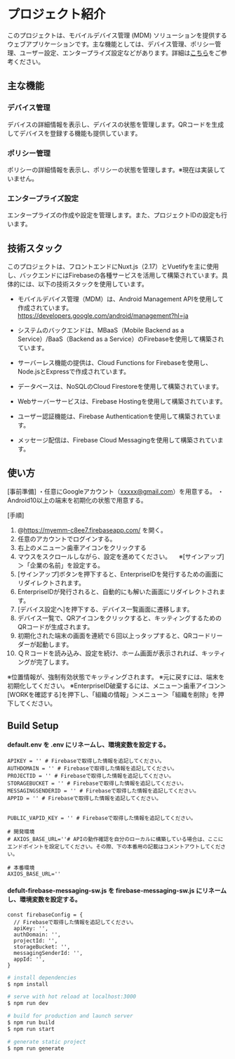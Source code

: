 # プロジェクト紹介

このプロジェクトは、モバイルデバイス管理 (MDM) ソリューションを提供するウェブアプリケーションです。主な機能としては、デバイス管理、ポリシー管理、ユーザー設定、エンタープライズ設定などがあります。詳細は[こちら](https://myemm-c8ee7.firebaseapp.com/)をご参考ください。

## 主な機能

### デバイス管理
デバイスの詳細情報を表示し、デバイスの状態を管理します。QRコードを生成してデバイスを登録する機能も提供しています。

### ポリシー管理
ポリシーの詳細情報を表示し、ポリシーの状態を管理します。※現在は実装していません。


### エンタープライズ設定
エンタープライズの作成や設定を管理します。また、プロジェクトIDの設定も行います。

## 技術スタック
このプロジェクトは、フロントエンドにNuxt.js（2.17）とVuetifyを主に使用し、バックエンドにはFirebaseの各種サービスを活用して構築されています。具体的には、以下の技術スタックを使用しています。

- モバイルデバイス管理（MDM）は、Android Management APIを使用して作成されています。
  https://developers.google.com/android/management?hl=ja 

- システムのバックエンドは、MBaaS（Mobile Backend as a Service）/BaaS（Backend as a Service）のFirebaseを使用して構築されています。
- サーバーレス機能の提供は、Cloud Functions for Firebaseを使用し、Node.jsとExpressで作成されています。
- データベースは、NoSQLのCloud Firestoreを使用して構築されています。
- Webサーバーサービスは、Firebase Hostingを使用して構築されています。
- ユーザー認証機能は、Firebase Authenticationを使用して構築されています。
- メッセージ配信は、Firebase Cloud Messagingを使用して構築されています。

## 使い方

[事前準備]
・任意にGoogleアカウント（xxxxx@gmail.com）を用意する。
・Android10以上の端末を初期化の状態で用意する。

[手順]

1. @https://myemm-c8ee7.firebaseapp.com/ を開く。
2. 任意のアカウントでログインする。
3. 右上のメニュー＞歯車アイコンをクリックする
4. マウスをスクロールしながら、設定を進めてください。
　※[サインアップ]＞「企業の名前」を設定する。
5. [サインアップ]ボタンを押下すると、EnterpriseIDを発行するための画面にリダイレクトされます。
6. EnterpriseIDが発行されると、自動的にも解いた画面にリダイレクトされます。
7. [デバイス設定へ]を押下する、デバイス一覧画面に遷移します。
8. デバイス一覧で、QRアイコンをクリックすると、キッティングするためのQRコードが生成されます。
9. 初期化された端末の画面を連続で６回以上っタップすると、QRコードリーダーが起動します。
10. ＱＲコードを読み込み、設定を続け、ホーム画面が表示されれば、キッティングが完了します。

※位置情報が、強制有効状態でキッティングされます。
※元に戻すには、端末を初期化してください。
※EnterpriseID破棄するには、メニュー＞歯車アイコン＞[WORKを確認する]を押下し、「組織の情報」＞メニュー＞「組織を削除」を押下してください。

## Build Setup

####  default.env を .env にリネームし、環境変数を設定する。
```
APIKEY = '' # Firebaseで取得した情報を追記してください。
AUTHDOMAIN = '' # Firebaseで取得した情報を追記してください。
PROJECTID = '' # Firebaseで取得した情報を追記してください。
STORAGEBUCKET = '' # Firebaseで取得した情報を追記してください。
MESSAGINGSENDERID = '' # Firebaseで取得した情報を追記してください。
APPID = '' # Firebaseで取得した情報を追記してください。


PUBLIC_VAPID_KEY = '' # Firebaseで取得した情報を追記してください。

# 開発環境
# AXIOS_BASE_URL=''# APIの動作確認を自分のローカルに構築している場合は、ここにエンドポイントを設定してください。その際、下の本番用の記載はコメントアウトしてください。

# 本番環境
AXIOS_BASE_URL=''
```

####  defult-firebase-messaging-sw.js を firebase-messaging-sw.js にリネームし、環境変数を設定する。
```
const firebaseConfig = {
  // Firebaseで取得した情報を追記してください。
  apiKey: '',
  authDomain: '',
  projectId: '',
  storageBucket: '',
  messagingSenderId: '',
  appId: '',
}
```






```bash
# install dependencies
$ npm install

# serve with hot reload at localhost:3000
$ npm run dev

# build for production and launch server
$ npm run build
$ npm run start

# generate static project
$ npm run generate
```
